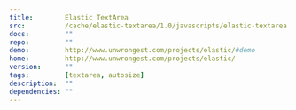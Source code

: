 ```yaml
---
title:        Elastic TextArea
src:          /cache/elastic-textarea/1.0/javascripts/elastic-textarea.js
docs:         ""
repo:         ""
demo:         http://www.unwrongest.com/projects/elastic/#demo
home:         http://www.unwrongest.com/projects/elastic/
version:      ""
tags:         [textarea, autosize]
description:  ""
dependencies: ""
---
```


